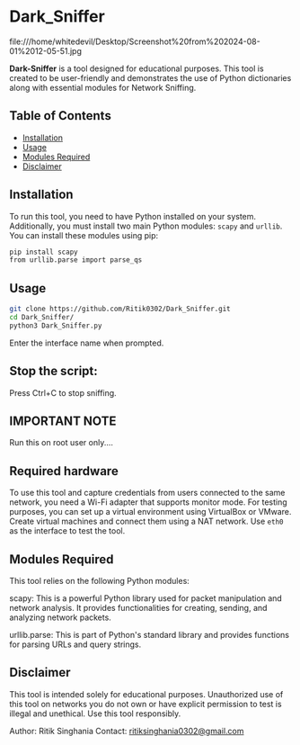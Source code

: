 # Dark_Sniffer
file:///home/whitedevil/Desktop/Screenshot%20from%202024-08-01%2012-05-51.jpg


**Dark-Sniffer** is a tool designed for educational purposes. This tool is created to be user-friendly and demonstrates the use of Python dictionaries along with essential modules for Network Sniffing.

## Table of Contents
- [Installation](#installation)
- [Usage](#usage)
- [Modules Required](#modules-required)
- [Disclaimer](#disclaimer)

## Installation

To run this tool, you need to have Python installed on your system. Additionally, you must install two main Python modules: `scapy` and `urllib`. You can install these modules using pip:

```sh
pip install scapy
from urllib.parse import parse_qs
```
## Usage
```sh
git clone https://github.com/Ritik0302/Dark_Sniffer.git
cd Dark_Sniffer/
python3 Dark_Sniffer.py
```
Enter the interface name when prompted.

## Stop the script:
Press Ctrl+C to stop sniffing.

## IMPORTANT NOTE
Run this on root user only....

## Required hardware

To use this tool and capture credentials from users connected to the same network, you need a Wi-Fi adapter that supports monitor mode. For testing purposes, you can set up a virtual environment using VirtualBox or VMware. Create virtual machines and connect them using a NAT network. Use `eth0` as the interface to test the tool.

## Modules Required
This tool relies on the following Python modules:

scapy: This is a powerful Python library used for packet manipulation and network analysis. It provides functionalities for creating, sending, and analyzing network packets.

urllib.parse: This is part of Python's standard library and provides functions for parsing URLs and query strings.
## Disclaimer
This tool is intended solely for educational purposes. Unauthorized use of this tool on networks you do not own or have explicit permission to test is illegal and unethical. Use this tool responsibly.

Author: Ritik Singhania
Contact: ritiksinghania0302@gmail.com
